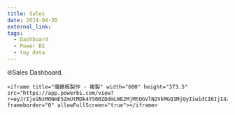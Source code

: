 ```yaml
---
title: Sales
date: 2024-04-30
external_link: 
tags:
  - Dashboard
  - Power BI
  - toy data
---
```


:globe_with_meridians:Sales Dashboard.

    <iframe title="儀錶板製作 - 複製" width="600" height="373.5" src="https://app.powerbi.com/view?r=eyJrIjoiNzM0NmE5ZmUtMDk4YS00ZDdmLWE2MjMtOGVlN2VkMGQ1MjQyIiwidCI6IjI4ZDBmYTc1LWY5ZjktNDAyNC05MzM3LTQ4NWQ0NmU3NTI1NyIsImMiOjEwfQ%3D%3D&pageName=ReportSection" frameborder="0" allowFullScreen="true"></iframe>


<!--more-->